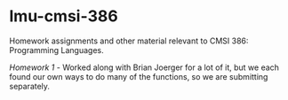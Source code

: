 # lmu-cmsi-386
Homework assignments and other material relevant to CMSI 386: Programming Languages.

_Homework 1_ - Worked along with Brian Joerger for a lot of it, but we each found our own ways to do many of the functions, so we are submitting separately.
